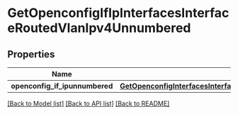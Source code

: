 # GetOpenconfigIfIpInterfacesInterfaceRoutedVlanIpv4Unnumbered

## Properties
Name | Type | Description | Notes
------------ | ------------- | ------------- | -------------
**openconfig_if_ipunnumbered** | [**GetOpenconfigInterfacesInterfacesOpenconfiginterfacesinterfacesSubinterfacesOpenconfigifipipv4Unnumbered**](GetOpenconfigInterfacesInterfacesOpenconfiginterfacesinterfacesSubinterfacesOpenconfigifipipv4Unnumbered.md) |  | [optional] 

[[Back to Model list]](../README.md#documentation-for-models) [[Back to API list]](../README.md#documentation-for-api-endpoints) [[Back to README]](../README.md)


